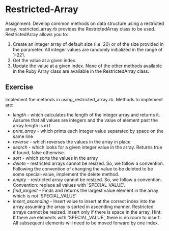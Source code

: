 # Restricted-Array
Assignment: Develop common methods on data structure using a restricted array.
restricted_array.rb provides the RestrictedArray class to be used.
RestrictedArray allows you to:
1. Create an integer array of default size (i.e. 20) or of the size provided in the parameter.
   All integer values are randomly initialized in the range of 1-221.
2. Get the value at a given index.
3. Update the value at a given index.
None of the other methods available in the Ruby Array class are available in the RestrictedArray class.

## Exercise
Implement the methods in using_restricted_array.rb. Methods to implement are:
- *length* - which calculates the length of the integer array and returns it. Assume that all values are integers and the value of element past the array length is `nil`
- *print_array* - which prints each integer value separated by space on the same line
- *reverse* - which reverses the values in the array in place
- *search* - which looks for a given integer value in the array. Returns true if found, false otherwise.
- *sort* - which sorts the values in the array
- *delete* - restricted arrays cannot be resized. So, we follow a convention. 
             Following the convention of changing the value to be deleted to be some special-value, implement the delete method.
- *empty* - restricted array cannot be resized. So, we follow a convention. Convention: replace all values with 'SPECIAL_VALUE'.
- *find_largest* - Finds and returns the largest value element in the array which is not 'SPECIAL_VALUE'
- *insert_ascending* - Insert value to insert at the correct index into the array assuming the array is sorted in ascending manner.
                       Restricted arrays cannot be resized. Insert only if there is space in the array.
                       Hint: If there are elements with 'SPECIAL_VALUE', there is no room to insert. All subsequent elements will need to be moved forward by one index.

